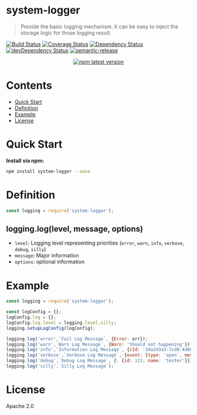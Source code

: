 # system-logger
> Provide the basic logging mechanism.  It can be easy to inject the storage logic for those logging result.

[![Build Status](https://travis-ci.org/leocwlam/system-logger.svg?branch=master)](https://travis-ci.org/leocwlam/system-logger)
[![Coverage Status](https://coveralls.io/repos/github/leocwlam/system-logger/badge.svg?branch=master)](https://coveralls.io/github/leocwlam/system-logger?branch=master)
[![Dependency Status](https://david-dm.org/leocwlam/system-logger.svg)](https://david-dm.org/leocwlam/system-logger.svg)
[![devDependency Status](https://david-dm.org/leocwlam/system-logger/dev-status.svg)](https://david-dm.org/leocwlam/system-logger#info=devDependencies)
[![semantic-release](https://img.shields.io/badge/%20%20%F0%9F%93%A6%F0%9F%9A%80-semantic--release-e10079.svg)](https://github.com/semantic-release/semantic-release)
<p align="center">
  <a href="https://www.npmjs.com/package/system-logger">
    <img alt="npm latest version" src="https://img.shields.io/npm/v/system-logger/latest.svg">
  </a>
</p>

# Contents
* [Quick Start](#quick-start)
* [Definition](#definition)
* [Example](#example)
* [License](#license)


# <a name="quick-start"></a>Quick Start
**Install via npm:**
```bash
npm install system-logger --save
```

# <a name="definition"></a>Definition

``` js
const logging = require('system-logger');
```
## logging.log(level, message, options)
- `level`: Logging level representing priorities (`error`, `warn`, `info`, `verbose`, `debug`, `silly`)
- `message`: Major information
- `options`: optional information


# <a name="example"></a>Example
```js
const logging = require('system-logger');

const logConfig = {};
logConfig.log = {};
logConfig.log.level = logging.level.silly;
logging.setupLogConfig(logConfig);

logging.log('error',`Fail Log Message`, {Error: err});
logging.log('warn',`Warn Log Message`, {Warn: 'Should not happening'});
logging.log('info',`Information Log Message`, {cId: '34a343a3-7cd0-4d88-a8ed-733ba36d3a3c', action: {id: 879}});
logging.log('verbose',`Verbose Log Message`, {event: {type: 'open', message: 'test'}});
logging.log('debug',`Debug Log Message`, {: {id: 123, name: 'tester'}});
logging.log('silly',`Silly Log Message`);
```


# <a name="license"></a>License
Apache 2.0

